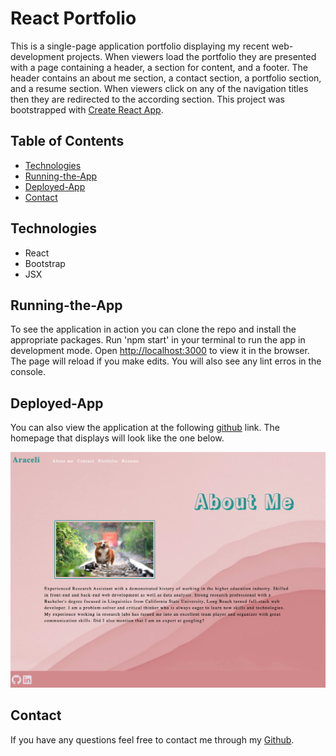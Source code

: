 # React Portfolio
This is a single-page application portfolio displaying my recent web-development projects. When viewers load the portfolio they are presented with a page containing a header, a section for content, and a footer. The header contains an about me section, a contact section, a portfolio section, and a resume section. When viewers click on any of the navigation titles then they are redirected to the according section. This project was bootstrapped with [Create React App](https://github.com/facebook/create-react-app). 

## Table of Contents
- [Technologies](#Technologies)
- [Running-the-App](#Running-the-App)
- [Deployed-App](#Deployed-app)
- [Contact](#Contact)

## Technologies 
- React
- Bootstrap
- JSX

## Running-the-App
To see the application in action you can clone the repo and install the appropriate packages. Run 'npm start' in your terminal to run the app in development mode. Open [http://localhost:3000](http://localhost:3000) to view it in the browser. The page will reload if you make edits. You will also see any lint erros in the console.

## Deployed-App
You can also view the application at the following [github](https://araceli4690.github.io/react-portfolio/) link. The homepage that displays will look like the one below.

![](./src/assets/cover/portfolio.png)

## Contact
If you have any questions feel free to contact me through my [Github](https://github.com/Araceli4690).